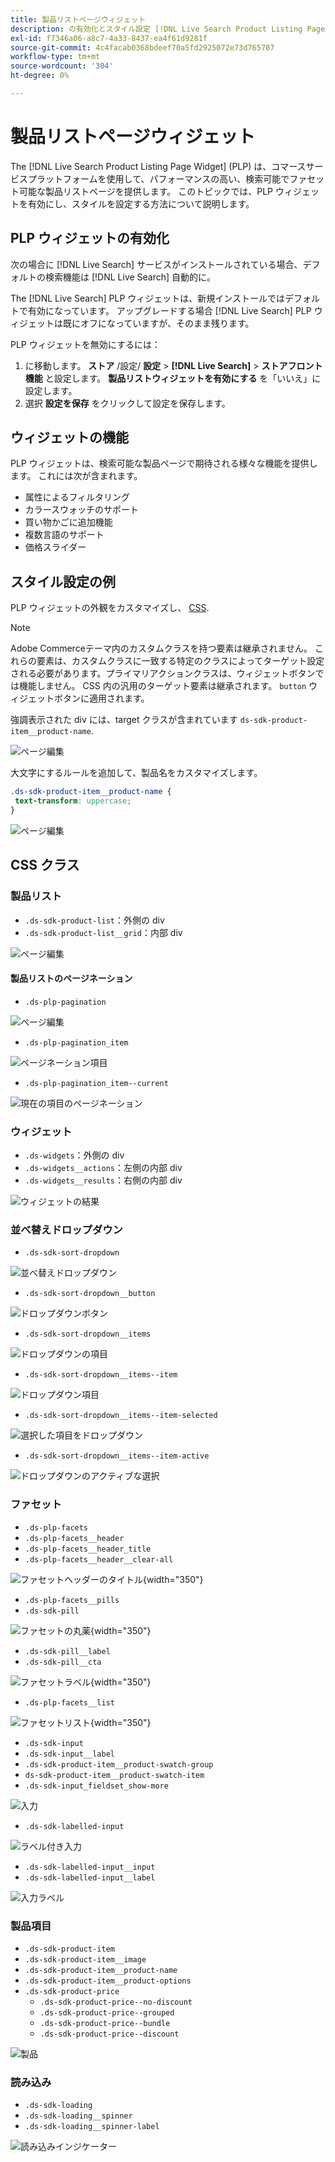 ```yaml
---
title: 製品リストページウィジェット
description: の有効化とスタイル設定 [!DNL Live Search Product Listing Page Widget]
exl-id: f7346a06-a8c7-4a33-8437-ea4f61d9281f
source-git-commit: 4c4facab0368bdeef70a5fd2925072e73d765707
workflow-type: tm+mt
source-wordcount: '304'
ht-degree: 0%

---
```


# 製品リストページウィジェット

The [!DNL Live Search Product Listing Page Widget] (PLP) は、コマースサービスプラットフォームを使用して、パフォーマンスの高い、検索可能でファセット可能な製品リストページを提供します。 このトピックでは、PLP ウィジェットを有効にし、スタイルを設定する方法について説明します。

## PLP ウィジェットの有効化

次の場合に [!DNL Live Search] サービスがインストールされている場合、デフォルトの検索機能は [!DNL Live Search] 自動的に。

The [!DNL Live Search] PLP ウィジェットは、新規インストールではデフォルトで有効になっています。 アップグレードする場合 [!DNL Live Search] PLP ウィジェットは既にオフになっていますが、そのまま残ります。

PLP ウィジェットを無効にするには：

1. に移動します。 **ストア** /設定/ **設定** > **[!DNL Live Search]** > **ストアフロント機能** と設定します。 **製品リストウィジェットを有効にする** を「いいえ」に設定します。
1. 選択 **設定を保存** をクリックして設定を保存します。

## ウィジェットの機能

PLP ウィジェットは、検索可能な製品ページで期待される様々な機能を提供します。 これには次が含まれます。

* 属性によるフィルタリング
* カラースウォッチのサポート
* 買い物かごに追加機能
* 複数言語のサポート
* 価格スライダー

## スタイル設定の例

PLP ウィジェットの外観をカスタマイズし、 [CSS](https://developer.adobe.com/commerce/frontend-core/guide/css/).

>[!NOTE]
>
>Adobe Commerceテーマ内のカスタムクラスを持つ要素は継承されません。 これらの要素は、カスタムクラスに一致する特定のクラスによってターゲット設定される必要があります。プライマリアクションクラスは、ウィジェットボタンでは機能しません。
>CSS 内の汎用のターゲット要素は継承されます。 `button` ウィジェットボタンに適用されます。

強調表示された div には、target クラスが含まれています `ds-sdk-product-item__product-name`.

![ページ編集](assets/plp-css-example.png)

大文字にするルールを追加して、製品名をカスタマイズします。

```css
.ds-sdk-product-item__product-name {
 text-transform: uppercase;
}
```

![ページ編集](assets/plp-css-example-after.png)

## CSS クラス

### 製品リスト

* `.ds-sdk-product-list`：外側の div
* `.ds-sdk-product-list__grid`：内部 div

![ページ編集](assets/plp-css-product-list.png)

#### 製品リストのページネーション

* `.ds-plp-pagination`

![ページ編集](assets/plp-css-pagination.png)

* `.ds-plp-pagination_item`

![ページネーション項目](assets/plp-css-pagination-item.png)

* `.ds-plp-pagination_item--current`

![現在の項目のページネーション](assets/plp-css-pagination-item-current.png)

### ウィジェット

* `.ds-widgets`：外側の div
* `.ds-widgets__actions`：左側の内部 div
* `.ds-widgets__results`：右側の内部 div

![ウィジェットの結果](assets/plp-css-widgets.png)

### 並べ替えドロップダウン

* `.ds-sdk-sort-dropdown`

![並べ替えドロップダウン](assets/plp-css-dropdown.png)

* `.ds-sdk-sort-dropdown__button`

![ドロップダウンボタン](assets/plp-css-dropdown-button.png)

* `.ds-sdk-sort-dropdown__items`

![ドロップダウンの項目](assets/plp-css-dropdown-items.png)

* `.ds-sdk-sort-dropdown__items--item`

![ドロップダウン項目](assets/plp-css-dropdown-item.png)

* `.ds-sdk-sort-dropdown__items--item-selected`

![選択した項目をドロップダウン](assets/plp-css-dropdown-selected.png)

* `.ds-sdk-sort-dropdown__items--item-active`

![ドロップダウンのアクティブな選択](assets/plp-css-dropdown-active.png)

### ファセット

* `.ds-plp-facets`
* `.ds-plp-facets__header`
* `.ds-plp-facets__header_title`
* `.ds-plp-facets__header__clear-all`

![ファセットヘッダーのタイトル](assets/plp-css-facets-title-clear.png){width="350"}

* `.ds-plp-facets__pills`
* `.ds-sdk-pill`

![ファセットの丸薬](assets/plp-css-facets-pill.png){width="350"}

* `.ds-sdk-pill__label`
* `.ds-sdk-pill__cta`

![ファセットラベル](assets/plp-css-pill-label-cta.png){width="350"}

* `.ds-plp-facets__list`

![ファセットリスト](assets/plp-css-facets-list.png){width="350"}

* `.ds-sdk-input`
* `.ds-sdk-input__label`
* `.ds-sdk-product-item__product-swatch-group`
* `ds-sdk-product-item__product-swatch-item`
* `.ds-sdk-input_fieldset_show-more`

![入力](assets/plp-css-sdk-input.png)

* `.ds-sdk-labelled-input`

![ラベル付き入力](assets/plp-css-labelled-input.png)

* `.ds-sdk-labelled-input__input`
* `.ds-sdk-labelled-input__label`

![入力ラベル](assets/plp-css-labelled-input-label.png)

### 製品項目

* `.ds-sdk-product-item`
* `.ds-sdk-product-item__image`
* `.ds-sdk-product-item__product-name`
* `.ds-sdk-product-item__product-options`
* `.ds-sdk-product-price`
   * `.ds-sdk-product-price--no-discount`
   * `.ds-sdk-product-price--grouped`
   * `.ds-sdk-product-price--bundle`
   * `.ds-sdk-product-price--discount`

![製品](assets/plp-css-product.png)

### 読み込み

* `.ds-sdk-loading`
* `.ds-sdk-loading__spinner`
* `.ds-sdk-loading__spinner-label`

![読み込みインジケーター](assets/plp-css-loading.png)
